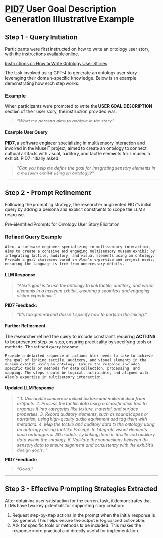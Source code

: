 # [PID7](https://github.com/King-s-Knowledge-Graph-Lab/OntoChat/blob/main/assets/user_study/Demographic_Information_of_Participants.md) User Goal Description Generation Illustrative Example

## **Step 1 - Query Initiation**

Participants were first instructed on how to write an ontology user story, with the instructions available online.

[Instructions on How to Write Ontology User Stories](https://github.com/King-s-Knowledge-Graph-Lab/OntoChat/blob/main/assets/user_study/Instructions_on_How_to_Write_Ontology_User_Stories.md)

The task involved using GPT-4 to generate an ontology user story leveraging their domain-specific knowledge. Below is an example demonstrating how each step works.

### **Example**

When participants were prompted to write the **USER GOAL DESCRIPTION** section of their user story, the instruction provided was:

> *"What the persona aims to achieve in the story."*

#### **Example User Query**

**PID7**, a software engineer specializing in multisensory interaction and involved in the MuseIT project, aimed to create an ontology to connect cultural artifacts with visual, auditory, and tactile elements for a museum exhibit. PID7 initially asked:

> *"Can you help me define the goal for integrating sensory elements in a museum exhibit using an ontology?"*

---

## **Step 2 - Prompt Refinement**

Following the prompting strategy, the researcher augmented PID7’s initial query by adding a persona and explicit constraints to scope the LLM’s response.

[Pre-identified Prompts for Ontology User Story Elicitation](https://github.com/King-s-Knowledge-Graph-Lab/OntoChat/blob/main/assets/user_study/Pre_identified_Prompts_for_Ontology_User_Story_Elicitation.md)

### **Refined Query Example**

```plaintext
Alex, a software engineer specializing in multisensory interaction, aims to create a cohesive and engaging multisensory museum exhibit by integrating tactile, auditory, and visual elements using an ontology. Provide a goal statement based on Alex’s expertise and project needs, ensuring the language is free from unnecessary details.
```

#### **LLM Response**

> *"Alex’s goal is to use the ontology to link tactile, auditory, and visual elements in a museum exhibit, ensuring a seamless and engaging visitor experience."*

**PID7 Feedback:**

> *"It’s too general and doesn’t specify how to perform the linking."*

#### **Further Refinement**

The researcher refined the query to include constraints requiring **ACTIONS** to be presented step-by-step, ensuring practicality by specifying tools or methods. The refined query became:

```plaintext
Provide a detailed sequence of actions Alex needs to take to achieve the goal of linking tactile, auditory, and visual elements in the museum exhibit using an ontology. Ensure the response includes specific tools or methods for data collection, processing, and mapping. The steps should be logical, actionable, and aligned with Alex’s expertise in multisensory interaction.
```

#### **Updated LLM Response**

> *" 1. Use tactile sensors to collect texture and material data from artifacts. 2. Process the tactile data using a classification tool to organize it into categories like texture, material, and surface properties. 3. Record auditory elements, such as soundscapes or narration, using high-quality audio equipment and tag them with metadata. 4. Map the tactile and auditory data to the ontology using an ontology editing tool like Protégé. 5. Integrate visual elements, such as images or 3D models, by linking them to tactile and auditory data within the ontology. 6. Validate the connections between the sensory data to ensure alignment and consistency with the exhibit’s design goals. "*

**PID7 Feedback:**

> *"Good!"*

---
## **Step 3 - Effective Prompting Strategies Extracted**

After obtaining user satisfaction for the current task, it demonstrates that LLMs have two key potentials for supporting story creation:

1. Request step-by-step actions in the prompt when the initial response is too general. This helps ensure the output is logical and actionable.
2. Ask for specific tools or methods to be included. This makes the response more practical and directly useful for implementation.
